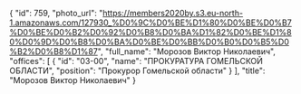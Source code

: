 {
    "id": 759,
    "photo_url": "https://members2020by.s3.eu-north-1.amazonaws.com/127930_%D0%9C%D0%BE%D1%80%D0%BE%D0%B7%D0%BE%D0%B2%D0%92%D0%B8%D0%BA%D1%82%D0%BE%D1%80%D0%9D%D0%B8%D0%BA%D0%BE%D0%BB%D0%B0%D0%B5%D0%B2%D0%B8%D1%87",
    "full_name": "Морозов Виктор Николаевич",
    "offices": [
        {
            "id": "03-00",
            "name": "ПРОКУРАТУРА ГОМЕЛЬСКОЙ ОБЛАСТИ",
            "position": "Прокурор Гомельской области"
        }
    ],
    "title": "Морозов Виктор Николаевич"
}